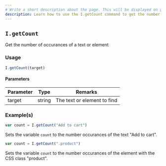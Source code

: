 ```yaml
---
# Write a short description about the page. This will be displayed on google search results.
description: Learn how to use the I.getCount command to get the number of occurrences of a text or element in your UIlicious test. 
---
```


## `I.getCount`

Get the number of occurances of a text or element

### Usage

```javascript
I.getCount(target)
```

#### Parameters

| Parameter | Type | Remarks|
|-----------|------|--------|
| target | string | The text or element to find |

### Example(s)

```javascript
var count = I.getCount("Add to cart")
```

Sets the variable `count` to the number occurances of the text "Add to cart".

```javascript
var count = I.getCount(".product")
```

Sets the variable `count` to the number occurances of the element with the CSS class "product".

